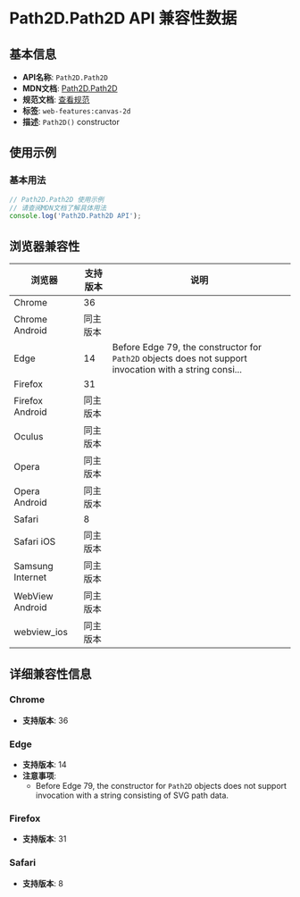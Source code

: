 # Path2D.Path2D API 兼容性数据

## 基本信息

- **API名称**: `Path2D.Path2D`
- **MDN文档**: [Path2D.Path2D](https://developer.mozilla.org/docs/Web/API/Path2D/Path2D)
- **规范文档**: [查看规范](https://html.spec.whatwg.org/multipage/canvas.html#dom-path2d-dev)
- **标签**: `web-features:canvas-2d`
- **描述**: `Path2D()` constructor

## 使用示例

### 基本用法

```javascript
// Path2D.Path2D 使用示例
// 请查阅MDN文档了解具体用法
console.log('Path2D.Path2D API');
```

## 浏览器兼容性

| 浏览器 | 支持版本 | 说明 |
|--------|----------|------|
| Chrome | 36 |  |
| Chrome Android | 同主版本 |  |
| Edge | 14 | Before Edge 79, the constructor for `Path2D` objects does not support invocation with a string consi... |
| Firefox | 31 |  |
| Firefox Android | 同主版本 |  |
| Oculus | 同主版本 |  |
| Opera | 同主版本 |  |
| Opera Android | 同主版本 |  |
| Safari | 8 |  |
| Safari iOS | 同主版本 |  |
| Samsung Internet | 同主版本 |  |
| WebView Android | 同主版本 |  |
| webview_ios | 同主版本 |  |

## 详细兼容性信息

### Chrome

- **支持版本**: 36

### Edge

- **支持版本**: 14
- **注意事项**:
  - Before Edge 79, the constructor for `Path2D` objects does not support invocation with a string consisting of SVG path data.

### Firefox

- **支持版本**: 31

### Safari

- **支持版本**: 8


